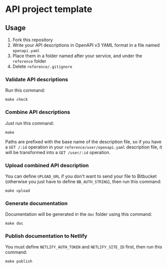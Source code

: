 # API project template

## Usage

1. Fork this repository
2. Write your API descriptions in OpenAPI v3 YAML format in a file named `openapi.yaml`
3. Place them in a folder named after your service, and under the `reference` folder
4. Delete `reference/.gitignore`

### Validate API descriptions

Run this command:

```
make check
```

### Combine API descriptions

Just run this command:

```
make
```

Paths are prefixed with the base name of the description file, so if you have a `GET /:id` operation in your `reference/user/openapi.yaml` description file, it will be transformed into a `GET /user/:id` operation.

### Upload combined API description

You can define `UPLOAD_URL` if you don't want to send your file to Bitbucket (otherwise you just have to define `BB_AUTH_STRING`), then run this command:

```
make upload
```

### Generate documentation

Documentation will be generated in the `doc` folder using this command:

```
make doc
```

### Publish documentation to Netlify

You must define `NETLIFY_AUTH_TOKEN` and `NETLIFY_SITE_ID` first, then run this command:

```
make publish
```

